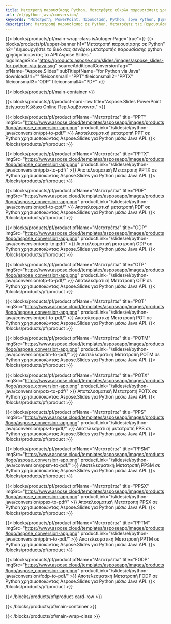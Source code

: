 ```yaml
---
title: Μετατροπή παρουσίασης Python. Μετατρέψτε εύκολα παρουσιάσεις χρησιμοποιώντας το Aspose.Slides.
url: /el/python-java/conversion/
keywords: "Μετατροπή, PowerPoint, Παρουσίαση, Python, έργα Python, βιβλιοθήκες Python, PDF, Μετατροπή σε PDF, PPT σε PDF"
description: Μετατροπή παρουσίασης σε Python. Μετατρέψτε τις Παρουσιάσεις σε JPG, PNG, HTML και άλλες μορφές χρησιμοποιώντας το Aspose.Slides.
---
```


{{< blocks/products/pf/main-wrap-class isAutogenPage="true">}}
{{< blocks/products/pf/upper-banner h1="Μετατροπή παρουσίασης σε Python" h2="Δημιουργήστε το δικό σας σενάριο μετατροπής παρουσίασης python χρησιμοποιώντας τα API Aspose.Slides." logoImageSrc="https://products.aspose.com/slides/images/aspose_slides-for-python-via-java.svg" sourceAdditionalConversionTag="" pfName="Aspose.Slides" subTitlepfName="for Python via Java" downloadUrl="" fileiconsmall1="PPT" fileiconsmall2="PPTX" fileiconsmall3="ODP" fileiconsmall4="PDF" >}}

{{< blocks/products/pf/main-container >}}

{{< blocks/products/pf/product-card-row title="Aspose.Slides PowerPoint Δείγματα Κώδικα Online Περιλαμβάνονται" >}}

{{< blocks/products/pf/product pfName="Μετατρέπω" title="PPT" imgSrc="https://www.aspose.cloud/templates/asposeapp/images/products/logo/aspose_conversion-app.png" productLink="/slides/el/python-java/conversion/ppt-to-pdf/" >}}
Αποτελεσματική μετατροπή PPT σε Python χρησιμοποιώντας Aspose.Slides για Python μέσω Java API.
{{< /blocks/products/pf/product >}}
{{< blocks/products/pf/product pfName="Μετατρέπω" title="PPTX" imgSrc="https://www.aspose.cloud/templates/asposeapp/images/products/logo/aspose_conversion-app.png" productLink="/slides/el/python-java/conversion/pptx-to-pdf/" >}}
Αποτελεσματική Μετατροπή PPTX σε Python χρησιμοποιώντας Aspose.Slides για Python μέσω Java API.
{{< /blocks/products/pf/product >}}
{{< blocks/products/pf/product pfName="Μετατρέπω" title="PDF" imgSrc="https://www.aspose.cloud/templates/asposeapp/images/products/logo/aspose_conversion-app.png" productLink="/slides/el/python-java/conversion/pdf-to-ppt/" >}}
Αποτελεσματική μετατροπή PDF σε Python χρησιμοποιώντας Aspose.Slides για Python μέσω Java API.
{{< /blocks/products/pf/product >}}
{{< blocks/products/pf/product pfName="Μετατρέπω" title="ODP" imgSrc="https://www.aspose.cloud/templates/asposeapp/images/products/logo/aspose_conversion-app.png" productLink="/slides/el/python-java/conversion/odp-to-pdf/" >}}
Αποτελεσματική μετατροπή ODP σε Python χρησιμοποιώντας Aspose.Slides για Python μέσω Java API.
{{< /blocks/products/pf/product >}}
{{< blocks/products/pf/product pfName="Μετατρέπω" title="OTP" imgSrc="https://www.aspose.cloud/templates/asposeapp/images/products/logo/aspose_conversion-app.png" productLink="/slides/el/python-java/conversion/otp-to-pdf/" >}}
Αποτελεσματική Μετατροπή OTP σε Python χρησιμοποιώντας Aspose.Slides για Python μέσω Java API.
{{< /blocks/products/pf/product >}}
{{< blocks/products/pf/product pfName="Μετατρέπω" title="POT" imgSrc="https://www.aspose.cloud/templates/asposeapp/images/products/logo/aspose_conversion-app.png" productLink="/slides/el/python-java/conversion/pot-to-pdf/" >}}
Αποτελεσματική Μετατροπή POT σε Python χρησιμοποιώντας Aspose.Slides για Python μέσω Java API.
{{< /blocks/products/pf/product >}}
{{< blocks/products/pf/product pfName="Μετατρέπω" title="POTM" imgSrc="https://www.aspose.cloud/templates/asposeapp/images/products/logo/aspose_conversion-app.png" productLink="/slides/el/python-java/conversion/potm-to-pdf/" >}}
Αποτελεσματική Μετατροπή POTM σε Python χρησιμοποιώντας Aspose.Slides για Python μέσω Java API.
{{< /blocks/products/pf/product >}}
{{< blocks/products/pf/product pfName="Μετατρέπω" title="POTX" imgSrc="https://www.aspose.cloud/templates/asposeapp/images/products/logo/aspose_conversion-app.png" productLink="/slides/el/python-java/conversion/potx-to-pdf/" >}}
Αποτελεσματική Μετατροπή POTX σε Python χρησιμοποιώντας Aspose.Slides για Python μέσω Java API.
{{< /blocks/products/pf/product >}}
{{< blocks/products/pf/product pfName="Μετατρέπω" title="PPS" imgSrc="https://www.aspose.cloud/templates/asposeapp/images/products/logo/aspose_conversion-app.png" productLink="/slides/el/python-java/conversion/pps-to-pdf/" >}}
Αποτελεσματική μετατροπή PPS σε Python χρησιμοποιώντας Aspose.Slides για Python μέσω Java API.
{{< /blocks/products/pf/product >}}
{{< blocks/products/pf/product pfName="Μετατρέπω" title="PPSM" imgSrc="https://www.aspose.cloud/templates/asposeapp/images/products/logo/aspose_conversion-app.png" productLink="/slides/el/python-java/conversion/ppsm-to-pdf/" >}}
Αποτελεσματική Μετατροπή PPSM σε Python χρησιμοποιώντας Aspose.Slides για Python μέσω Java API.
{{< /blocks/products/pf/product >}}
{{< blocks/products/pf/product pfName="Μετατρέπω" title="PPSX" imgSrc="https://www.aspose.cloud/templates/asposeapp/images/products/logo/aspose_conversion-app.png" productLink="/slides/el/python-java/conversion/ppsx-to-pdf/" >}}
Αποτελεσματική Μετατροπή PPSX σε Python χρησιμοποιώντας Aspose.Slides για Python μέσω Java API.
{{< /blocks/products/pf/product >}}
{{< blocks/products/pf/product pfName="Μετατρέπω" title="PPTM" imgSrc="https://www.aspose.cloud/templates/asposeapp/images/products/logo/aspose_conversion-app.png" productLink="/slides/el/python-java/conversion/pptm-to-pdf/" >}}
Αποτελεσματική Μετατροπή PPTM σε Python χρησιμοποιώντας Aspose.Slides για Python μέσω Java API.
{{< /blocks/products/pf/product >}}
{{< blocks/products/pf/product pfName="Μετατρέπω" title="FODP" imgSrc="https://www.aspose.cloud/templates/asposeapp/images/products/logo/aspose_conversion-app.png" productLink="/slides/el/python-java/conversion/fodp-to-pdf/" >}}
Αποτελεσματική Μετατροπή FODP σε Python χρησιμοποιώντας Aspose.Slides για Python μέσω Java API.
{{< /blocks/products/pf/product >}}


{{< /blocks/products/pf/product-card-row >}}

{{< /blocks/products/pf/main-container >}}
    
{{< /blocks/products/pf/main-wrap-class >}}